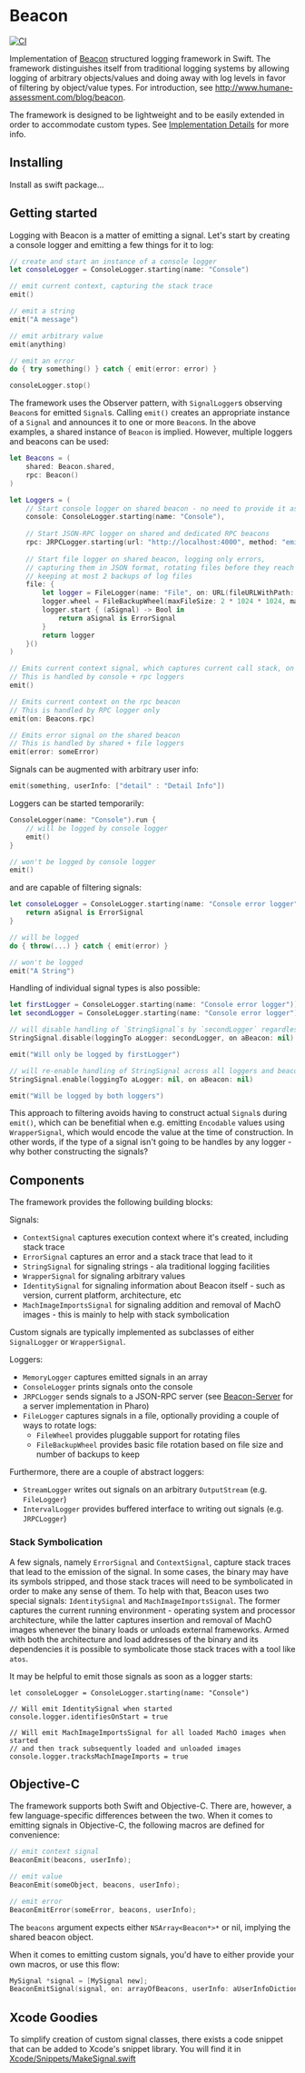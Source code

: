 # Beacon

[![CI](https://github.com/grype/SwiftBeacon/actions/workflows/swift.yml/badge.svg)](https://github.com/grype/SwiftBeacon/actions/workflows/swift.yml)

Implementation of [Beacon](https://github.com/pharo-project/pharo-beacon) structured logging framework in Swift. The framework distinguishes itself from traditional logging systems by allowing logging of arbitrary objects/values and doing away with log levels in favor of filtering by object/value types. For introduction, see http://www.humane-assessment.com/blog/beacon.

The framework is designed to be lightweight and to be easily extended in order to accommodate custom types. See [Implementation Details](Documentation/ImplementationDetails.md) for more info.


## Installing

Install as swift package...

## Getting started 

Logging with Beacon is a matter of emitting a signal. Let's start by creating a console logger and emitting a few things for it to log:   

```swift
// create and start an instance of a console logger
let consoleLogger = ConsoleLogger.starting(name: "Console")

// emit current context, capturing the stack trace
emit()

// emit a string
emit("A message")

// emit arbitrary value
emit(anything)

// emit an error
do { try something() } catch { emit(error: error) }

consoleLogger.stop()
``` 

The framework uses the Observer pattern, with `SignalLogger`s observing `Beacon`s for emitted `Signal`s. Calling `emit()` creates an appropriate instance of a `Signal` and announces it to one or more `Beacon`s. In the above examples, a shared instance of `Beacon` is implied. However, multiple loggers and beacons can be used:

```swift
let Beacons = (
    shared: Beacon.shared, 
    rpc: Beacon()
)

let Loggers = (
    // Start console logger on shared beacon - no need to provide it as argument
    console: ConsoleLogger.starting(name: "Console"),
    
    // Start JSON-RPC logger on shared and dedicated RPC beacons
    rpc: JRPCLogger.starting(url: "http://localhost:4000", method: "emit", name: "JRPC", on: Beacons.shared + Beacons.rpc)
    
    // Start file logger on shared beacon, logging only errors, 
    // capturing them in JSON format, rotating files before they reach 2Mb, 
    // keeping at most 2 backups of log files
    file: { 
        let logger = FileLogger(name: "File", on: URL(fileURLWithPath: "/tmp/my.log"), encoder: SignalJSONEncoder(encoding: .utf8))
        logger.wheel = FileBackupWheel(maxFileSize: 2 * 1024 * 1024, maxNumberOfBackups: 2)
        logger.start { (aSignal) -> Bool in
            return aSignal is ErrorSignal
        }
        return logger
    }()
)

// Emits current context signal, which captures current call stack, on the shared beacon
// This is handled by console + rpc loggers
emit()

// Emits current context on the rpc beacon
// This is handled by RPC logger only
emit(on: Beacons.rpc)

// Emits error signal on the shared beacon
// This is handled by shared + file loggers
emit(error: someError)
```

Signals can be augmented with arbitrary user info:

```swift
emit(something, userInfo: ["detail" : "Detail Info"])
```

Loggers can be started temporarily:

```swift
ConsoleLogger(name: "Console").run {
    // will be logged by console logger
    emit()
}

// won't be logged by console logger
emit()
```

and are capable of filtering signals:

```swift
let consoleLogger = ConsoleLogger.starting(name: "Console error logger")) {
    return aSignal is ErrorSignal
}

// will be logged
do { throw(...) } catch { emit(error) }

// won't be logged
emit("A String")
```

Handling of individual signal types is also possible:

```swift
let firstLogger = ConsoleLogger.starting(name: "Console error logger"))
let secondLogger = ConsoleLogger.starting(name: "Console error logger"))

// will disable handling of `StringSignal`s by `secondLogger` regardless of what Beacon the signal came from.
StringSignal.disable(loggingTo aLogger: secondLogger, on aBeacon: nil)

emit("Will only be logged by firstLogger")

// will re-enable handling of StringSignal across all loggers and beacons
StringSignal.enable(loggingTo aLogger: nil, on aBeacon: nil)

emit("Will be logged by both loggers")
```

This approach to filtering avoids having to construct actual `Signal`s during `emit()`, which can be benefitial when e.g. emitting `Encodable` values using `WrapperSignal`, which would encode the value at the time of construction. In other words, if the type of a signal isn't going to be handles by any logger - why bother constructing the signals?

##  Components

The framework provides the following building blocks:

Signals:
- `ContextSignal` captures execution context where it's created, including stack trace
- `ErrorSignal` captures an error and a stack trace that lead to it
- `StringSignal` for signaling strings - ala traditional logging facilities
- `WrapperSignal` for signaling arbitrary values
- `IdentitySignal` for signaling information about Beacon itself - such as version, current platform, architecture, etc
- `MachImageImportsSignal` for signaling addition and removal of MachO images - this is mainly to help with stack symbolication

Custom signals are typically implemented as subclasses of either `SignalLogger` or `WrapperSignal`.

Loggers:
- `MemoryLogger` captures emitted signals in an array
- `ConsoleLogger` prints signals onto the console
- `JRPCLogger` sends signals to a JSON-RPC server (see [Beacon-Server](https://github.com/grype/Beacon-Server/) for a server implementation in Pharo)
- `FileLogger` captures signals in a file, optionally providing a couple of ways to rotate logs:
    - `FileWheel` provides pluggable support for rotating files
    - `FileBackupWheel` provides basic file rotation based on file size and number of backups to keep

Furthermore, there are a couple of abstract loggers: 
- `StreamLogger` writes out signals on an arbitrary `OutputStream` (e.g. `FileLogger`)
- `IntervalLogger` provides buffered interface to writing out signals (e.g. `JRPCLogger`) 


### Stack Symbolication 

A few signals, namely `ErrorSignal` and `ContextSignal`, capture stack traces that lead to the emission of the signal. In some cases, the binary may have its symbols stripped, and those stack traces will need to be symbolicated in order to make any sense of them. To help with that, Beacon uses two special signals: `IdentitySignal` and `MachImageImportsSignal`. The former captures the current running environment - operating system and processor architecture, while the latter captures insertion and removal of MachO images whenever the binary loads or unloads external frameworks. Armed with both the architecture and load addresses of the binary and its dependencies it is possible to symbolicate those stack traces with a tool like `atos`.

It may be helpful to emit those signals as soon as a logger starts:

```
let consoleLogger = ConsoleLogger.starting(name: "Console")

// Will emit IdentitySignal when started
console.logger.identifiesOnStart = true

// Will emit MachImageImportsSignal for all loaded MachO images when started 
// and then track subsequently loaded and unloaded images 
console.logger.tracksMachImageImports = true 
```


## Objective-C

The framework supports both Swift and Objective-C. There are, however, a few language-specific differences between the two. When it comes to emitting signals in Objective-C, the following macros are defined for convenience:

```objective-c
// emit context signal
BeaconEmit(beacons, userInfo);

// emit value
BeaconEmit(someObject, beacons, userInfo);

// emit error
BeaconEmitError(someError, beacons, userInfo);
```

The `beacons` argument expects either `NSArray<Beacon*>*` or nil, implying the shared beacon object.

When it comes to emitting custom signals, you'd have to either provide your own macros, or use this flow:

```objective-c
MySignal *signal = [MySignal new];
BeaconEmitSignal(signal, on: arrayOfBeacons, userInfo: aUserInfoDictionary)
```

## Xcode Goodies

To simplify creation of custom signal classes, there exists a code snippet that can be added to Xcode's snippet library. You will find it in [Xcode/Snippets/MakeSignal.swift](Xcode/Snippets/MakeSignal.swift)

